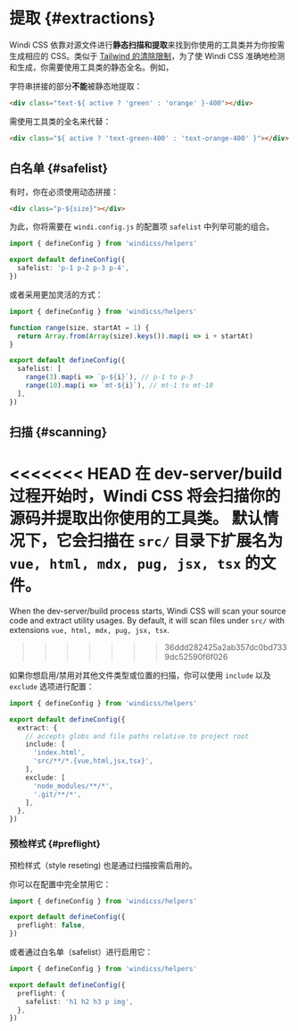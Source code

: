 # 提取 {#extractions}

Windi CSS 依靠对源文件进行**静态扫描和提取**来找到你使用的工具类并为你按需生成相应的 CSS。类似于 [Tailwind 的清除限制](https://tailwindcss.com/docs/optimizing-for-production#writing-purgeable-html)，为了使 Windi CSS 准确地检测和生成，你需要使用工具类的静态全名。例如，

字符串拼接的部分**不能**被静态地提取：

```html
<div class="text-${ active ? 'green' : 'orange' }-400"></div>
```

需使用工具类的全名来代替：

```html
<div class="${ active ? 'text-green-400' : 'text-orange-400' }"></div>
```

## 白名单 {#safelist}

有时，你在必须使用动态拼接：

```html
<div class="p-${size}"></div>
```

为此，你将需要在 `windi.config.js` 的配置项 `safelist` 中列举可能的组合。

```ts windi.config.js
import { defineConfig } from 'windicss/helpers'

export default defineConfig({
  safelist: 'p-1 p-2 p-3 p-4',
})
```

或者采用更加灵活的方式：

```ts windi.config.js
import { defineConfig } from 'windicss/helpers'

function range(size, startAt = 1) {
  return Array.from(Array(size).keys()).map(i => i + startAt)
}

export default defineConfig({
  safelist: [
    range(3).map(i => `p-${i}`), // p-1 to p-3
    range(10).map(i => `mt-${i}`), // mt-1 to mt-10
  ],
})
```

## 扫描 {#scanning}

<<<<<<< HEAD
在 dev-server/build 过程开始时，Windi CSS 将会扫描你的源码并提取出你使用的工具类。
默认情况下，它会扫描在 `src/` 目录下扩展名为 `vue, html, mdx, pug, jsx, tsx` 的文件。
=======
When the dev-server/build process starts, Windi CSS will scan your source code and extract utility usages.
By default, it will scan files under `src/` with extensions `vue, html, mdx, pug, jsx, tsx`.
>>>>>>> 36ddd282425a2ab357dc0bd7339dc52590f6f026

如果你想启用/禁用对其他文件类型或位置的扫描，你可以使用 `include` 以及 `exclude` 选项进行配置：

```ts windi.config.js
import { defineConfig } from 'windicss/helpers'

export default defineConfig({
  extract: {
    // accepts globs and file paths relative to project root
    include: [
      'index.html',
      'src/**/*.{vue,html,jsx,tsx}',
    ],
    exclude: [
      'node_modules/**/*',
      '.git/**/*',
    ],
  },
})
```

### 预检样式 {#preflight}

预检样式（style reseting) 也是通过扫描按需启用的。

你可以在配置中完全禁用它：

```ts windi.config.js
import { defineConfig } from 'windicss/helpers'

export default defineConfig({
  preflight: false,
})
```

或者通过白名单（safelist）进行启用它：

```ts windi.config.js
import { defineConfig } from 'windicss/helpers'

export default defineConfig({
  preflight: {
    safelist: 'h1 h2 h3 p img',
  },
})
```
